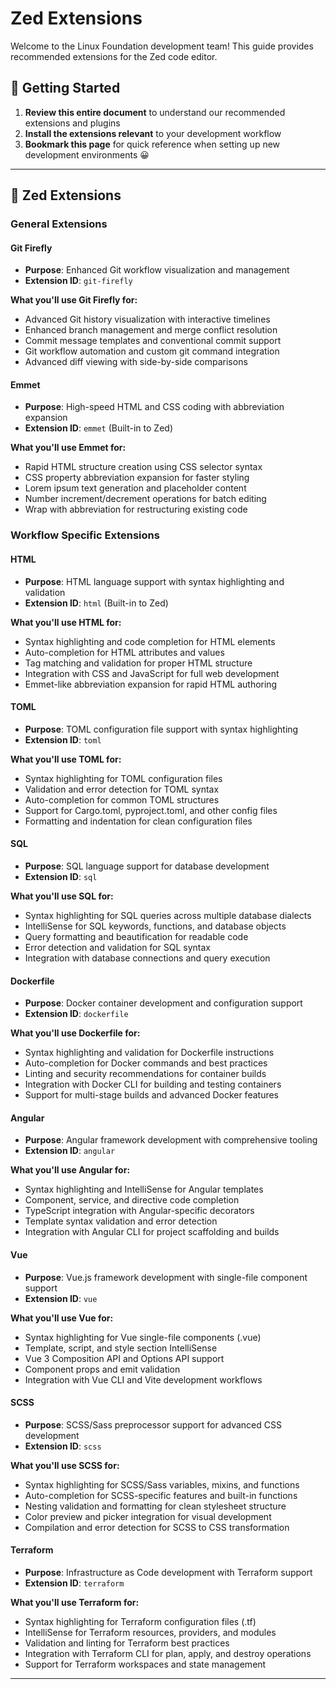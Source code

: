 # Zed Extensions

Welcome to the Linux Foundation development team! This guide provides recommended extensions for the Zed code editor.

## 🚀 Getting Started

1. **Review this entire document** to understand our recommended extensions and plugins
2. **Install the extensions relevant** to your development workflow
3. **Bookmark this page** for quick reference when setting up new development environments 😀

---

## 🎯 Zed Extensions

### General Extensions

#### Git Firefly

- **Purpose**: Enhanced Git workflow visualization and management
- **Extension ID**: `git-firefly`

**What you'll use Git Firefly for:**

- Advanced Git history visualization with interactive timelines
- Enhanced branch management and merge conflict resolution
- Commit message templates and conventional commit support
- Git workflow automation and custom git command integration
- Advanced diff viewing with side-by-side comparisons

#### Emmet

- **Purpose**: High-speed HTML and CSS coding with abbreviation expansion
- **Extension ID**: `emmet` (Built-in to Zed)

**What you'll use Emmet for:**

- Rapid HTML structure creation using CSS selector syntax
- CSS property abbreviation expansion for faster styling
- Lorem ipsum text generation and placeholder content
- Number increment/decrement operations for batch editing
- Wrap with abbreviation for restructuring existing code

### Workflow Specific Extensions

#### HTML

- **Purpose**: HTML language support with syntax highlighting and validation
- **Extension ID**: `html` (Built-in to Zed)

**What you'll use HTML for:**

- Syntax highlighting and code completion for HTML elements
- Auto-completion for HTML attributes and values
- Tag matching and validation for proper HTML structure
- Integration with CSS and JavaScript for full web development
- Emmet-like abbreviation expansion for rapid HTML authoring

#### TOML

- **Purpose**: TOML configuration file support with syntax highlighting
- **Extension ID**: `toml`

**What you'll use TOML for:**

- Syntax highlighting for TOML configuration files
- Validation and error detection for TOML syntax
- Auto-completion for common TOML structures
- Support for Cargo.toml, pyproject.toml, and other config files
- Formatting and indentation for clean configuration files

#### SQL

- **Purpose**: SQL language support for database development
- **Extension ID**: `sql`

**What you'll use SQL for:**

- Syntax highlighting for SQL queries across multiple database dialects
- IntelliSense for SQL keywords, functions, and database objects
- Query formatting and beautification for readable code
- Error detection and validation for SQL syntax
- Integration with database connections and query execution

#### Dockerfile

- **Purpose**: Docker container development and configuration support
- **Extension ID**: `dockerfile`

**What you'll use Dockerfile for:**

- Syntax highlighting and validation for Dockerfile instructions
- Auto-completion for Docker commands and best practices
- Linting and security recommendations for container builds
- Integration with Docker CLI for building and testing containers
- Support for multi-stage builds and advanced Docker features

#### Angular

- **Purpose**: Angular framework development with comprehensive tooling
- **Extension ID**: `angular`

**What you'll use Angular for:**

- Syntax highlighting and IntelliSense for Angular templates
- Component, service, and directive code completion
- TypeScript integration with Angular-specific decorators
- Template syntax validation and error detection
- Integration with Angular CLI for project scaffolding and builds

#### Vue

- **Purpose**: Vue.js framework development with single-file component support
- **Extension ID**: `vue`

**What you'll use Vue for:**

- Syntax highlighting for Vue single-file components (.vue)
- Template, script, and style section IntelliSense
- Vue 3 Composition API and Options API support
- Component props and emit validation
- Integration with Vue CLI and Vite development workflows

#### SCSS

- **Purpose**: SCSS/Sass preprocessor support for advanced CSS development
- **Extension ID**: `scss`

**What you'll use SCSS for:**

- Syntax highlighting for SCSS/Sass variables, mixins, and functions
- Auto-completion for SCSS-specific features and built-in functions
- Nesting validation and formatting for clean stylesheet structure
- Color preview and picker integration for visual development
- Compilation and error detection for SCSS to CSS transformation

#### Terraform

- **Purpose**: Infrastructure as Code development with Terraform support
- **Extension ID**: `terraform`

**What you'll use Terraform for:**

- Syntax highlighting for Terraform configuration files (.tf)
- IntelliSense for Terraform resources, providers, and modules
- Validation and linting for Terraform best practices
- Integration with Terraform CLI for plan, apply, and destroy operations
- Support for Terraform workspaces and state management

---
